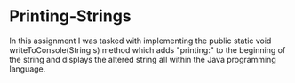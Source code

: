 # Printing-Strings
In this assignment I was tasked with implementing the public static void writeToConsole(String s) method which adds "printing:" to the beginning of the string and displays the altered string all within the Java programming language.
